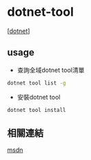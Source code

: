 # dotnet-tool

[[dotnet]]

## usage

- 查詢全域dotnet tool清單

```bash
dotnet tool list -g
```

- 安裝dotnet tool
```bash
dotnet tool install
```

## 相關連結

[msdn](https://docs.microsoft.com/zh-tw/dotnet/core/tools/dotnet-tool-install)

[//begin]: # "Autogenerated link references for markdown compatibility"
[dotnet]: dotnet.md "dotnet"
[//end]: # "Autogenerated link references"
